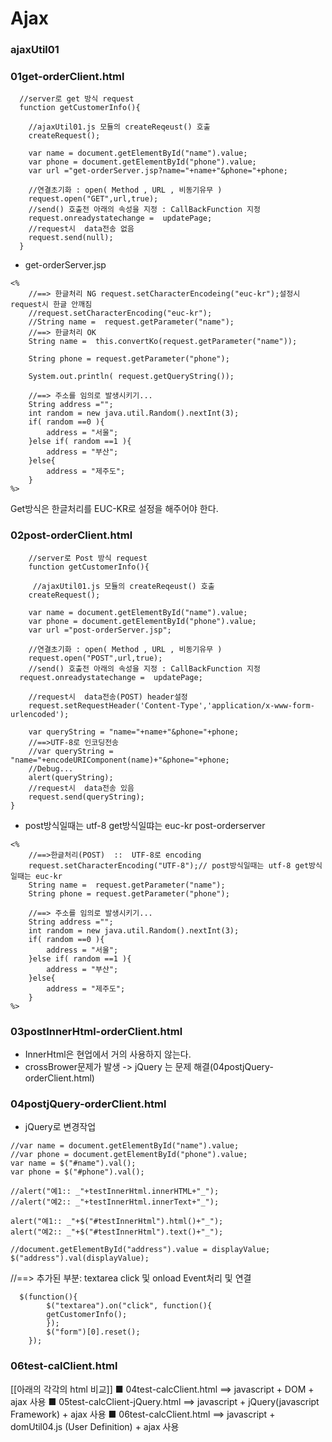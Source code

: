 # Ajax

### ajaxUtil01


### 01get-orderClient.html
```
  //server로 get 방식 request    
  function getCustomerInfo(){

	//ajaxUtil01.js 모듈의 createReqeust() 호출
	createRequest();
			
	var name = document.getElementById("name").value;
	var phone = document.getElementById("phone").value;
	var url ="get-orderServer.jsp?name="+name+"&phone="+phone;
		
	//연결초기화 : open( Method , URL , 비동기유무 )
	request.open("GET",url,true);
	//send() 호출전 아래의 속성을 지정 : CallBackFunction 지정	
	request.onreadystatechange =  updatePage;
 	//request시  data전송 없음
	request.send(null);
  }
```
- get-orderServer.jsp
```
<%
	//==> 한글처리 NG request.setCharacterEncodeing("euc-kr");설정시 request시 한글 안깨짐
	//request.setCharacterEncoding("euc-kr");
	//String name =  request.getParameter("name");
	//==> 한글처리 OK
	String name =  this.convertKo(request.getParameter("name"));
	
	String phone = request.getParameter("phone");
	
	System.out.println( request.getQueryString());
	
	//==> 주소를 임의로 발생시키기...
	String address ="";
	int random = new java.util.Random().nextInt(3);
	if( random ==0 ){
		address = "서울";
	}else if( random ==1 ){
		address = "부산";
	}else{
		address = "제주도";
	}
%>
```
Get방식은 한글처리를 EUC-KR로 설정을 해주어야 한다.

### 02post-orderClient.html
```
	//server로 Post 방식 request    
	function getCustomerInfo(){
			
	 //ajaxUtil01.js 모듈의 createReqeust() 호출
	createRequest();
			 
	var name = document.getElementById("name").value;
	var phone = document.getElementById("phone").value;
	var url ="post-orderServer.jsp";
			
	//연결초기화 : open( Method , URL , 비동기유무 )
	request.open("POST",url,true);
	//send() 호출전 아래의 속성을 지정 : CallBackFunction 지정	
  request.onreadystatechange =  updatePage;

	//request시  data전송(POST) header설정
	request.setRequestHeader('Content-Type','application/x-www-form-urlencoded');
			
	var queryString = "name="+name+"&phone="+phone;
	//==>UTF-8로 인코딩전송
	//var queryString = 	"name="+encodeURIComponent(name)+"&phone="+phone;
	//Debug...
	alert(queryString);
	//request시  data전송 있음
	request.send(queryString);
}
```
- post방식일때는 utf-8 get방식일땨는 euc-kr
post-orderserver
```
<% 
	//==>한글처리(POST)	 ::  UTF-8로 encoding
	request.setCharacterEncoding("UTF-8");// post방식일때는 utf-8 get방식일때는 euc-kr
	String name =  request.getParameter("name");
	String phone = request.getParameter("phone");
	
	//==> 주소를 임의로 발생시키기...
	String address ="";
	int random = new java.util.Random().nextInt(3);
	if( random ==0 ){
		address = "서울";
	}else if( random ==1 ){
		address = "부산";
	}else{
		address = "제주도";
	}
%>
```
###  03postInnerHtml-orderClient.html
- InnerHtml은 현업에서 거의 사용하지 않는다.
- crossBrower문제가 발생 -> jQuery 는 문제 해결(04postjQuery-orderClient.html)

### 04postjQuery-orderClient.html
- jQuery로 변경작업
```
//var name = document.getElementById("name").value;
//var phone = document.getElementById("phone").value;
var name = $("#name").val();
var phone = $("#phone").val();
```

```
//alert("예1:: _"+testInnerHtml.innerHTML+"_");
//alert("예2:: _"+testInnerHtml.innerText+"_");

alert("예1:: _"+$("#testInnerHtml").html()+"_");
alert("예2:: _"+$("#testInnerHtml").text()+"_");
```

```
//document.getElementById("address").value = displayValue;
$("address").val(displayValue);
```

//==> 추가된 부분: textarea click 및 onload Event처리 및 연결
```
  $(function(){
		$("textarea").on("click", function(){
	 	getCustomerInfo();
		});
		$("form")[0].reset();
	});
```

### 06test-calClient.html
[[아래의 각각의 html 비교]]
■ 04test-calcClient.html
==>  javascript + DOM + ajax 사용
■ 05test-calcClient-jQuery.html 
==> javascript + jQuery(javascript Framework) + ajax 사용
■ 06test-calcClient.html 
==> javascript + domUtil04.js (User Definition) + ajax 사용				

